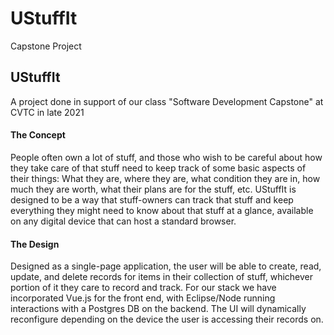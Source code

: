 # UStuffIt
Capstone Project
<h2>UStuffIt</h2>
<p>A project done in support of our class "Software Development Capstone" at CVTC in late 2021</p>
<h4>The Concept</h4>
<p>People often own a lot of stuff, and those who wish to be careful about how they take care of that stuff
  need to keep track of some basic aspects of their things: What they are, where they are, what condition they
  are in, how much they are worth, what their plans are for the stuff, etc. UStuffIt is designed to be a way that
  stuff-owners can track that stuff and keep everything they might need to know about that stuff at a glance, 
  available on any digital device that can host a standard browser.</p>
  <h4>The Design</h4>
  <p>Designed as a single-page application, the user will be able to create, read, update, and delete records for 
  items in their collection of stuff, whichever portion of it they care to record and track. For our stack we have
  incorporated Vue.js for the front end, with Eclipse/Node running interactions with a Postgres DB on the backend.
  The UI will dynamically reconfigure depending on the device the user is accessing their records on.</p>
